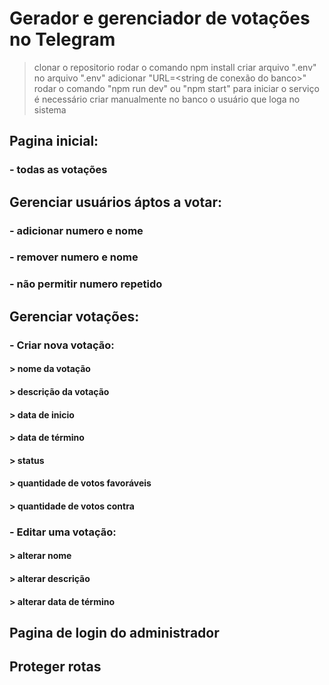# Gerador e gerenciador de votações no Telegram

> clonar o repositorio
> rodar o comando npm install
> criar arquivo ".env" 
> no arquivo ".env" adicionar "URL=<string de conexão do banco>"
> rodar o comando "npm run dev" ou "npm start" para iniciar o serviço
> é necessário criar manualmente no banco o usuário que loga no sistema



## Pagina inicial:
### - todas as votações

## Gerenciar usuários áptos a votar:
### - adicionar numero e nome
### - remover numero e nome


### - não permitir numero repetido

## Gerenciar votações:
### - Criar nova votação:
#### > nome da votação
#### > descrição da votação
#### > data de inicio
#### > data de término
#### > status
#### > quantidade de votos favoráveis
#### > quantidade de votos contra
### - Editar uma votação:
#### > alterar nome
#### > alterar descrição
#### > alterar data de término

## Pagina de login do administrador
## Proteger rotas
